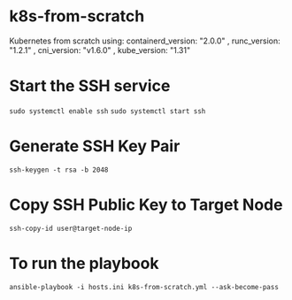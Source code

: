 # k8s-from-scratch
Kubernetes from scratch using:  containerd_version: "2.0.0" , runc_version: "1.2.1" ,  cni_version: "v1.6.0" ,  kube_version: "1.31"



# Start the SSH service
```sudo systemctl enable ssh```
```sudo systemctl start ssh```


# Generate SSH Key Pair 
```ssh-keygen -t rsa -b 2048```

# Copy SSH Public Key to Target Node
```ssh-copy-id user@target-node-ip```

# To run the playbook
```ansible-playbook -i hosts.ini k8s-from-scratch.yml --ask-become-pass```
